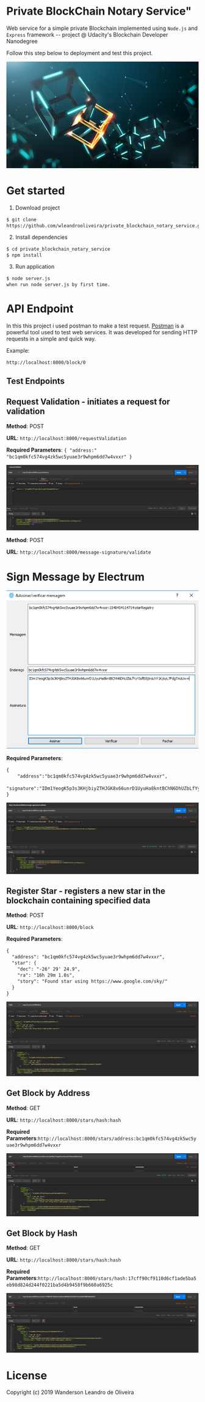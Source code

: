 # Private BlockChain Notary Service"

Web service for a simple private Blockchain implemented using `Node.js` and `Express` framework  -- project @ Udacity's Blockchain Developer Nanodegree

Follow this step below to deployment and test this project.


![Alt text](https://github.com/wleandrooliveira/private_blockchain_notary_service/blob/master/src/images/shutterstock_749922058.jpg)

# Get started

1) Download project

```
$ git clone https://github.com/wleandrooliveira/private_blockchain_notary_service.git
```
2) Install dependencies

```
$ cd private_blockchain_notary_service
$ npm install
```
3) Run application

```
$ node server.js
when run node server.js by first time.
```

# API Endpoint 

In this this project i used postman to make a test request.
[Postman](https://www.getpostman.com) is a powerful tool used to test web services. It was developed for sending HTTP requests in a simple and quick way.

Example:
```
http://localhost:8000/block/0
```
## Test Endpoints

## Request Validation - initiates a request for validation

**Method**: POST

**URL**: ```http://localhost:8000/requestValidation```

**Required Parameters**: ```{ "address:" "bc1qm0kfc574vg4zk5wc5yuae3r9whpm6dd7w4vxxr" } ```


![Alt text](https://github.com/wleandrooliveira/private_blockchain_notary_service/blob/master/src/images/requestValidadtion.PNG)


**Method**: POST

**URL**: ```http://localhost:8000/message-signature/validate```

# Sign Message by Electrum

![Alt text](https://github.com/wleandrooliveira/private_blockchain_notary_service/blob/master/src/images/signatureElectrum.PNG)

**Required Parameters**:
```
{
	"address":"bc1qm0kfc574vg4zk5wc5yuae3r9whpm6dd7w4vxxr",
	"signature":"IDm1YeogK5p3s3KHjbiyZTHJGK8x66unrD1UyuHa8kntBChN6DhUZbLfYyYIsfEiSjtroLhY1K/syL7FdgTmzUw="
}
```


![Alt text](https://github.com/wleandrooliveira/private_blockchain_notary_service/blob/master/src/images/message_signature.PNG)

## Register Star - registers a new star in the blockchain containing specified data

**Method**: POST

**URL**: ```http://localhost:8000/block```

**Required Parameters**:
```
{
  "address": "bc1qm0kfc574vg4zk5wc5yuae3r9whpm6dd7w4vxxr",
  "star": {
    "dec": "-26° 29' 24.9",
    "ra": "16h 29m 1.0s",
    "story": "Found star using https://www.google.com/sky/"
  }
}

```
![Alt text](https://github.com/wleandrooliveira/private_blockchain_notary_service/blob/master/src/images/createBlock.PNG)

## Get Block by Address

**Method**: GET

**URL**: ```http://localhost:8000/stars/hash:hash```

**Required Parameters**:```http://localhost:8000/stars/address:bc1qm0kfc574vg4zk5wc5yuae3r9whpm6dd7w4vxxr```


![Alt text](https://github.com/wleandrooliveira/private_blockchain_notary_service/blob/master/src/images/getblockbyAdress.PNG)

## Get Block by Hash

**Method**: GET

**URL**: ```http://localhost:8000/stars/hash:hash```

**Required Parameters**:```http://localhost:8000/stars/hash:17cff90cf9110d6cf1ade5ba5eb98d824d244f0221ba5d4b9458f9b660a6925c```


![Alt text](https://github.com/wleandrooliveira/private_blockchain_notary_service/blob/master/src/images/getblockbyhash.PNG)


# License

Copyright (c) 2019 Wanderson Leandro de Oliveira
